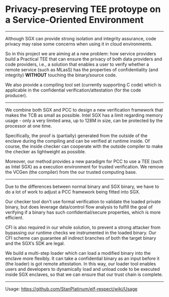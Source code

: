 # Privacy-preserving TEE protoype on a Service-Oriented Environment

***

Although SGX can provide strong isolation and integrity assurance, code privacy may raise some concerns when using it in cloud environments.

So in this project we are aiming at a new problem: how service providers build a Practical TEE that can ensure the privacy of both data providers and code providers, i.e., a solution that enables a user to verify whether a remote service (such as MLasS) has the properties of confidentiality (and integrity) **WITHOUT** touching the binary/source code.

We also provide a compiling tool set (currently supporting C code) which is applicable in the confidential verification/attestation (for the code producer).

***

We combine both SGX and PCC to design a new verification framework that makes the TCB as small as possible. Intel SGX has a limit regarding memory usage - only a very limited area, up to 128M in size, can be protected by the processor at one time.

Specifically, the proof is (partially) generated from the outside of the enclave during the compiling and can be verified at runtime inside. Of course, the inside checker can cooperate with the outside compiler to make the checker as lightweight as possible.

Moreover, our method provides a new paradigm for PCC to use a TEE (such as Intel SGX) as a execution environment for trusted verification. We remove the VCGen (the compiler) from the our trusted computing base. 

***

Due to the differences between normal binary and SGX binary, we have to do a lot of work to adjust a PCC framework being fitted into SGX.

Our checker tool don’t use formal verification to validate the loaded private binary, but does leverage data/control flow analysis to fulfill the goal of verifying if a binary has such confidential/secure properties, which is more efficient.

CFI is also required in our whole solution, to prevent a strong attacker from bypassing our runtime checks we instrumented in the loaded binary. Our CFI scheme can guarantee all indirect branches of both the target binary and the SGX’s SDK are legal. 

We build a multi-step loader which can load a modified binary into the enclave more flexibly. It can take a confidential binary as an input before it (the loader) is got remote attestation. In this way, our loader tool enables users and developers to dynamically load and unload code to be executed inside SGX enclaves, so that we can ensure that our trust chain is complete.

***

Usage: https://github.com/StanPlatinum/elf-respect/wiki/Usage
